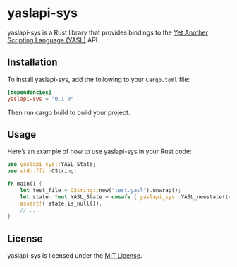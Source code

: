 # yaslapi-sys

yaslapi-sys is a Rust library that provides bindings to the [Yet Another Scripting Language (YASL)](https://github.com/yasl-lang/yasl) API.

## Installation

To install yaslapi-sys, add the following to your `Cargo.toml` file:

```toml
[dependencies]
yaslapi-sys = "0.1.0"
```

Then run cargo build to build your project.

## Usage
Here’s an example of how to use yaslapi-sys in your Rust code:

```rust
use yaslapi_sys::YASL_State;
use std::ffi::CString;

fn main() {
    let test_file = CString::new("test.yasl").unwrap();
    let state: *mut YASL_State = unsafe { yaslapi_sys::YASL_newstate(test_file.as_ptr()) };
    assert!(!state.is_null());
    // ...
}
```

## License
yaslapi-sys is licensed under the [MIT License](/LICENSE).